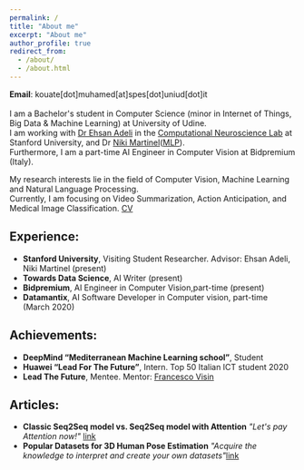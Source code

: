 ```yaml
---
permalink: /
title: "About me"
excerpt: "About me"
author_profile: true
redirect_from:
  - /about/
  - /about.html
---
```


**Email**: kouate[dot]muhamed[at]spes[dot]uniud[dot]it <br/>
<br/>
I am a Bachelor's student in Computer Science (minor in Internet of Things, Big Data & Machine Learning) at University of Udine. <br/>
I am working with [Dr Ehsan Adeli](https://stanford.edu/~eadeli/) in the [Computational Neuroscience Lab](http://cnslab.stanford.edu/) at Stanford University, and Dr [Niki Martinel](https://users.dimi.uniud.it/~niki.martinel/)([MLP](https://machinelearning.uniud.it/)). <br/>
Furthermore, I am a part-time AI Engineer in Computer Vision at Bidpremium (Italy).

My research interests lie in the field of Computer Vision, Machine Learning and Natural Language Processing. <br/>
Currently, I am focusing on Video Summarization, Action Anticipation, and Medical Image Classification. [CV](http://kouatemuhamed.github.io/files/MuhamedKouateResume2020.pdf)

## Experience:

- **Stanford University**, Visiting Student Researcher. Advisor: Ehsan Adeli, Niki Martinel (present)
- **Towards Data Science**, AI Writer (present)
- **Bidpremium**, AI Engineer in Computer Vision,part-time (present)
- **Datamantix**, AI Software Developer in Computer vision, part-time (March 2020)


## Achievements:

- **DeepMind “Mediterranean Machine Learning school”**, Student
- **Huawei “Lead For The Future”**, Intern. Top 50 Italian ICT student 2020
- **Lead The Future**, Mentee. Mentor: [Francesco Visin](https://scholar.google.it/citations?user=kaAnZw0AAAAJ&hl=en)

## Articles:

- **Classic Seq2Seq model vs. Seq2Seq model with Attention**
 *"Let's pay Attention now!"* [link](https://towardsdatascience.com/classic-seq2seq-model-vs-seq2seq-model-with-attention-31527c77b28a)
- **Popular Datasets for 3D Human Pose Estimation**
 *"Acquire the knowledge to interpret and create your own datasets"*[link](https://pub.towardsai.net/popular-datasets-for-3d-human-pose-estimation-a309b5700f9c)
